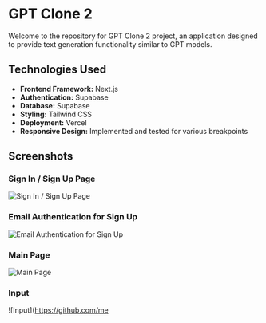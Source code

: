 # GPT Clone 2

Welcome to the repository for GPT Clone 2 project, an application designed to provide text generation functionality similar to GPT models.

## Technologies Used

- **Frontend Framework:** Next.js
- **Authentication:** Supabase
- **Database:** Supabase
- **Styling:** Tailwind CSS
- **Deployment:** Vercel
- **Responsive Design:** Implemented and tested for various breakpoints

## Screenshots

### Sign In / Sign Up Page
![Sign In / Sign Up Page](https://github.com/meeku18/gptclone2/assets/97672118/394950c0-87f6-4a37-b15a-65175560a4e2)

### Email Authentication for Sign Up
![Email Authentication for Sign Up](https://github.com/meeku18/gptclone2/assets/97672118/c3b25334-0726-49c4-8631-ff26018acdab)

### Main Page
![Main Page](https://github.com/meeku18/gptclone2/assets/97672118/cd524ef2-b83b-48f1-89d4-c37a5dd80042)

### Input
![Input](https://github.com/me
